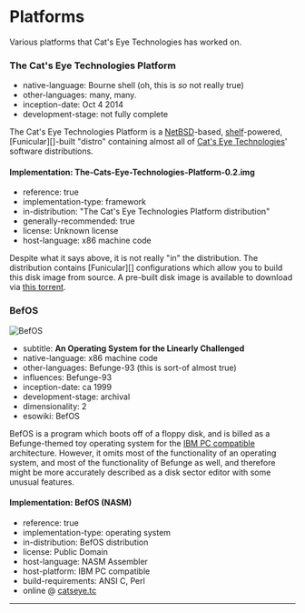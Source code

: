 Platforms
=========

Various platforms that Cat's Eye Technologies has worked on.

### The Cat's Eye Technologies Platform

*   native-language: Bourne shell (oh, this is *so* not really true)
*   other-languages: many, many.
*   inception-date: Oct 4 2014
*   development-stage: not fully complete

The Cat's Eye Technologies Platform is a [NetBSD][]-based,
[shelf][]-powered, [Funicular][]-built "distro" containing almost all of
[Cat's Eye Technologies][]' software distributions.

#### Implementation: The-Cats-Eye-Technologies-Platform-0.2.img

*   reference: true
*   implementation-type: framework
*   in-distribution: "The Cat's Eye Technologies Platform distribution"
*   generally-recommended: true
*   license: Unknown license
*   host-language: x86 machine code

Despite what it says above, it is not really "in" the distribution.
The distribution contains [Funicular][] configurations which allow
you to build this disk image from source.  A pre-built disk image
is available to download via
[this torrent](https://raw.githubusercontent.com/catseye/The-Platform/master/torrent/The-Cats-Eye-Technologies-Platform-0.2.torrent).

### BefOS

![BefOS](http://static.catseye.tc/images/screenshots/BefOS.png)

*   subtitle: **An Operating System for the Linearly Challenged**
*   native-language: x86 machine code
*   other-languages: Befunge-93 (this is sort-of almost true)
*   influences: Befunge-93
*   inception-date: ca 1999
*   development-stage: archival
*   dimensionality: 2
*   esowiki: BefOS

BefOS is a program which boots off of a floppy disk, and is
billed as a Befunge-themed toy operating system for the
[IBM PC compatible][] architecture.  However, it omits
most of the functionality of an operating system, and most of the
functionality of Befunge as well, and therefore might be more
accurately described as a disk sector editor with some unusual
features.

#### Implementation: BefOS (NASM)

*   reference: true
*   implementation-type: operating system
*   in-distribution: BefOS distribution
*   license: Public Domain
*   host-language: NASM Assembler
*   host-platform: IBM PC compatible
*   build-requirements: ANSI C, Perl
*   online @ [catseye.tc](http://catseye.tc/installation/BefOS)

- - - -

[NetBSD]: TBD
[shelf]: TBD
[Cat's Eye Technologies]: http://catseye.tc/
[IBM PC compatible]: TBD
